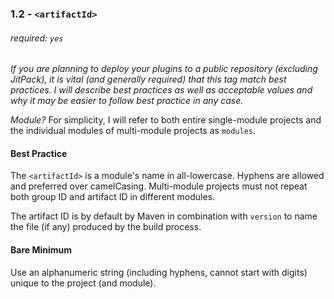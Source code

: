 ### 1.2 - `<artifactId>`
###### required: `yes`
_If you are planning to deploy your plugins to a public
repository (excluding JitPack), it is vital (and generally
required) that this tag match best practices. I will describe
best practices as well as acceptable values and why it may
be easier to follow best practice in any case._

_Module?_ For simplicity, I will refer to both entire
single-module projects and the individual modules of
multi-module projects as `modules`.

#### Best Practice
The `<artifactId>` is a module's name in all-lowercase.
Hyphens are allowed and preferred over camelCasing.
Multi-module projects must not repeat both group ID and
artifact ID in different modules.

The artifact ID is by default by Maven in combination
with `version` to name the file (if any) produced by the
build process.

#### Bare Minimum
Use an alphanumeric string (including hyphens, cannot start
with digits) unique to the project (and module).